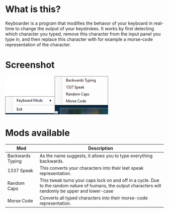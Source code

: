 # What is this?
Keyboarder is a program that modifies the behavor of your keyboard in real-time to change the output of your keystrokes. It works by first detecting which character you typed, remove this character from the input panel you type in, and then replace this character with for example a morse-code representation of the character.

# Screenshot
![alt text](screenshot.png "Logo Title Text 1")

# Mods available

| Mod              | Description                                                         |
| ---------------- |-------------------------------------------------------------------- | 
| Backwards Typing | As the name suggests, it allows you to type everything backwards.   |
| 1337 Speak       | This converts your characters into their leet speak representation. |
| Random Caps      | This tweak turns your caps lock on and off in a cycle. Due to the random nature of humans, the output characters will randomly be upper and lower-case |
| Morse Code       | Converts all typed characters into their morse-code representation. |
